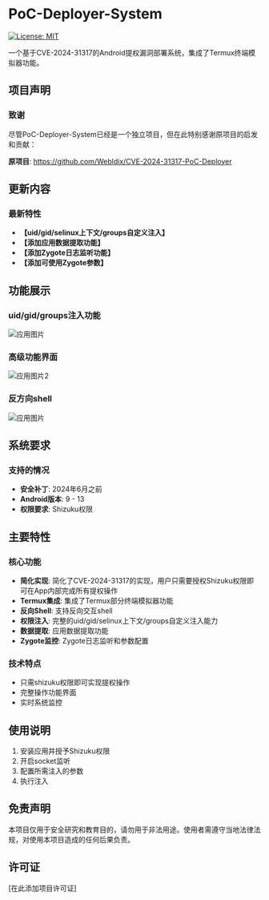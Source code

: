 # PoC-Deployer-System

[![License: MIT](https://img.shields.io/badge/License-MIT-yellow.svg)](https://opensource.org/licenses/MIT)

一个基于CVE-2024-31317的Android提权漏洞部署系统，集成了Termux终端模拟器功能。

## 项目声明

### 致谢
尽管PoC-Deployer-System已经是一个独立项目，但在此特别感谢原项目的启发和贡献：

**原项目**: https://github.com/Webldix/CVE-2024-31317-PoC-Deployer

## 更新内容

### 最新特性
- **【uid/gid/selinux上下文/groups自定义注入】**
- **【添加应用数据提取功能】**
- **【添加Zygote日志监听功能】**
- **【添加可使用Zygote参数】**

## 功能展示

### uid/gid/groups注入功能
![应用图片](https://raw.githubusercontent.com/wqry085/PoC-Deployer-System/main/jpg/a1.jpg)

### 高级功能界面
![应用图片2](https://raw.githubusercontent.com/wqry085/PoC-Deployer-System/main/jpg/a2.jpg)

### 反方向shell
![应用图片](https://raw.githubusercontent.com/wqry085/PoC-Deployer-System/main/jpg/a3.jpg)

## 系统要求

### 支持的情况
- **安全补丁**: 2024年6月之前
- **Android版本**: 9 - 13
- **权限要求**: Shizuku权限

## 主要特性

### 核心功能
- **简化实现**: 简化了CVE-2024-31317的实现，用户只需要授权Shizuku权限即可在App内部完成所有提权操作
- **Termux集成**: 集成了Termux部分终端模拟器功能
- **反向Shell**: 支持反向交互shell
- **权限注入**: 完整的uid/gid/selinux上下文/groups自定义注入能力
- **数据提取**: 应用数据提取功能
- **Zygote监控**: Zygote日志监听和参数配置

### 技术特点
- 只需shizuku权限即可实现提权操作
- 完整操作功能界面
- 实时系统监控

## 使用说明

1. 安装应用并授予Shizuku权限
2. 开启socket监听
3. 配置所需注入的参数
4. 执行注入

## 免责声明

本项目仅用于安全研究和教育目的，请勿用于非法用途。使用者需遵守当地法律法规，对使用本项目造成的任何后果负责。

## 许可证

[在此添加项目许可证]